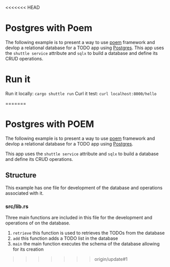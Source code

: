 <<<<<<< HEAD
# Postgres with Poem
The following example is to present a way to use [poem](https://docs.rs/poem/latest/poem/) framework and devlop a relational database for a TODO app using [Postgres](https://www.postgresql.org/docs/).
This app uses the `shuttle service` attribute and `sqlx` to build a database and define its CRUD operations.

# Run it
Run it locally: `cargo shuttle run`
Curl it test: `curl localhost:8000/hello`


=======
# Postgres with POEM
The following example is to present a way to use [poem](https://docs.rs/poem/latest/poem/) framework and devlop a relational database for a TODO app using [Postgres](https://www.postgresql.org/docs/).

This app uses the `shuttle service` attribute and `sqlx` to build a database and define its CRUD operations.

## Structure
This example has one file for development of the database and operations associated with it.

### src/lib.rs
Three main functions are included in this file for the development and operations of on the database.
1. `retrieve` this function is used to retrieves the TODOs from the database
2. `add` this function adds a TODO list in the database
3. `main` the main function executes the schema of the database allowing for its creation
>>>>>>> origin/update#1




